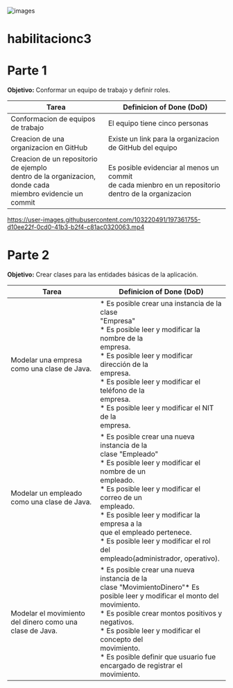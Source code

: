 ![images](https://user-images.githubusercontent.com/103220491/196838077-b0aaa669-576c-4585-ada6-54bd607880eb.png)

# habilitacionc3

 # Parte 1
 **Objetivo:** Conformar un equipo de trabajo y definir roles.

| Tarea                                                                                                           | Definicion of Done (DoD)                                                                                  |
|-----------------------------------------------------------------------------------------------------------------|-----------------------------------------------------------------------------------------------------------|
| Conformacion de equipos de trabajo                                                                              | El equipo tiene cinco personas                                                                            |
| Creacion de una organizacion en GitHub                                                                          | Existe un link para la organizacion de GitHub del equipo                                                  |
| Creacion de un repositorio de ejemplo<br/>dentro de la organizacion, donde cada<br/>miembro evidencie un commit | Es posible evidenciar al menos un commit<br/> de cada mienbro en un repositorio<br/> dentro de la organizacion |

https://user-images.githubusercontent.com/103220491/197361755-d10ee22f-0cd0-41b3-b2f4-c81ac0320063.mp4

# Parte 2
**Objetivo:** Crear clases para las entidades básicas de la aplicación.

| Tarea                                                    | Definicion of Done (DoD)                                                                                                                                                                                                                                                                                                                                                     |
|----------------------------------------------------------|------------------------------------------------------------------------------------------------------------------------------------------------------------------------------------------------------------------------------------------------------------------------------------------------------------------------------------------------------------------------------|
| Modelar una empresa como una clase de Java.              | * Es posible crear una instancia de la clase<br/> "Empresa"<br/>* Es posible leer y modificar la nombre de la<br/> empresa.<br/>* Es posible leer y modificar dirección de la<br/> empresa.<br/>* Es posible leer y modificar el teléfono de la<br/> empresa.<br/>* Es posible leer y modificar el NIT de la<br/> empresa.                                                   |
| Modelar un empleado como una clase de Java.              | * Es posible crear una nueva instancia de la<br/> clase "Empleado"<br/>* Es posible leer y modificar el nombre de un<br/> empleado.<br/>* Es posible leer y modificar el correo de un<br/> empleado.<br/>* Es posible leer y modificar la empresa a la<br/> que el empleado pertenece.<br/>* Es posible leer y modificar el rol del<br/> empleado(administrador, operativo). |
| Modelar el movimiento del dinero como una clase de Java. | * Es posible crear una nueva instancia de la<br/> clase "MovimientoDinero"* Es posible leer y modificar el monto del<br/> movimiento.<br/>* Es posible crear montos positivos y<br/> negativos.<br/>* Es posible leer y modificar el concepto del<br/> movimiento.<br/> * Es posible definir que usuario fue<br/> encargado de registrar el movimiento.                      |